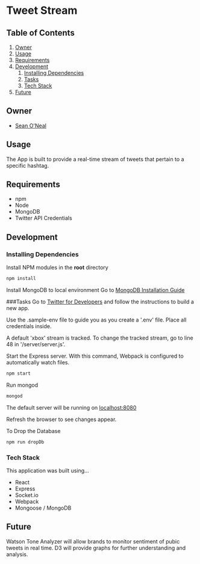 # Tweet Stream

## Table of Contents

1. [Owner](#owner)
1. [Usage](#usage)
1. [Requirements](#requirements)
1. [Development](#development)
    1. [Installing Dependencies](#installing-dependencies)
    1. [Tasks](#tasks)
    1. [Tech Stack](#techstack)
1. [Future](#future)

## Owner
  - [Sean O'Neal](https://github.com/sean-oneal)
## Usage
The App is built to provide a real-time stream of tweets that pertain to a specific hashtag.

## Requirements
- npm
- Node
- MongoDB
- Twitter API Credentials

## Development


### Installing Dependencies

Install NPM modules in the **root** directory

```sh
npm install
```

Install MongoDB to local environment
Go to [MongoDB Installation Guide](https://docs.mongodb.com/manual/installation/)

###Tasks
Go to [Twitter for Developers](https://dev.twitter.com/) and follow the instructions to build a new app.

Use the .sample-env file to guide you as you create a '.env' file.  Place all credentials inside.

A default 'xbox' stream is tracked.  To change the tracked stream, go to line 48 in  '/server/server.js'.

Start the Express server. With this command, Webpack is configured to automatically watch files.

```sh
npm start
```
Run mongod

```sh
mongod
```
The default server will be running on [localhost:8080](localhost:8080)

Refresh the browser to see changes appear.

To Drop the Database
```sh
npm run dropDb
```

### Tech Stack

This application was built using...
- React
- Express
- Socket.io
- Webpack
- Mongoose / MongoDB

## Future
Watson Tone Analyzer will allow brands to monitor sentiment of pubic tweets in real time.  D3 will provide graphs for further understanding and analysis.

